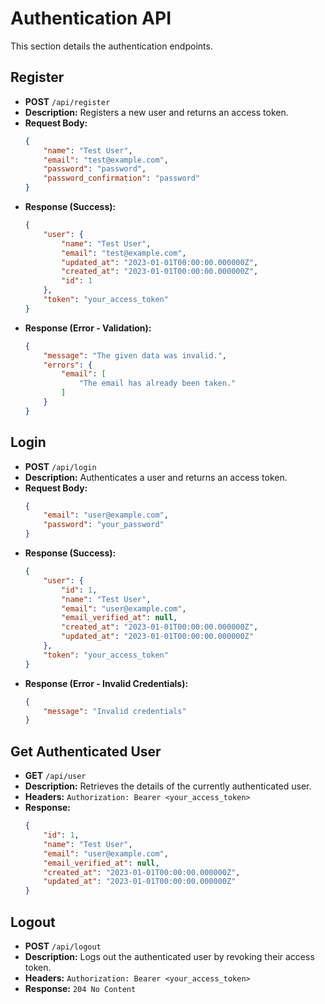 # Authentication API

This section details the authentication endpoints.

## Register

- **POST** `/api/register`
- **Description:** Registers a new user and returns an access token.
- **Request Body:**
  ```json
  {
      "name": "Test User",
      "email": "test@example.com",
      "password": "password",
      "password_confirmation": "password"
  }
  ```
- **Response (Success):**
  ```json
  {
      "user": {
          "name": "Test User",
          "email": "test@example.com",
          "updated_at": "2023-01-01T00:00:00.000000Z",
          "created_at": "2023-01-01T00:00:00.000000Z",
          "id": 1
      },
      "token": "your_access_token"
  }
  ```
- **Response (Error - Validation):**
  ```json
  {
      "message": "The given data was invalid.",
      "errors": {
          "email": [
              "The email has already been taken."
          ]
      }
  }
  ```

## Login

- **POST** `/api/login`
- **Description:** Authenticates a user and returns an access token.
- **Request Body:**
  ```json
  {
      "email": "user@example.com",
      "password": "your_password"
  }
  ```
- **Response (Success):**
  ```json
  {
      "user": {
          "id": 1,
          "name": "Test User",
          "email": "user@example.com",
          "email_verified_at": null,
          "created_at": "2023-01-01T00:00:00.000000Z",
          "updated_at": "2023-01-01T00:00:00.000000Z"
      },
      "token": "your_access_token"
  }
  ```
- **Response (Error - Invalid Credentials):**
  ```json
  {
      "message": "Invalid credentials"
  }
  ```

## Get Authenticated User

- **GET** `/api/user`
- **Description:** Retrieves the details of the currently authenticated user.
- **Headers:** `Authorization: Bearer <your_access_token>`
- **Response:**
  ```json
  {
      "id": 1,
      "name": "Test User",
      "email": "user@example.com",
      "email_verified_at": null,
      "created_at": "2023-01-01T00:00:00.000000Z",
      "updated_at": "2023-01-01T00:00:00.000000Z"
  }
  ```

## Logout

- **POST** `/api/logout`
- **Description:** Logs out the authenticated user by revoking their access token.
- **Headers:** `Authorization: Bearer <your_access_token>`
- **Response:** `204 No Content`